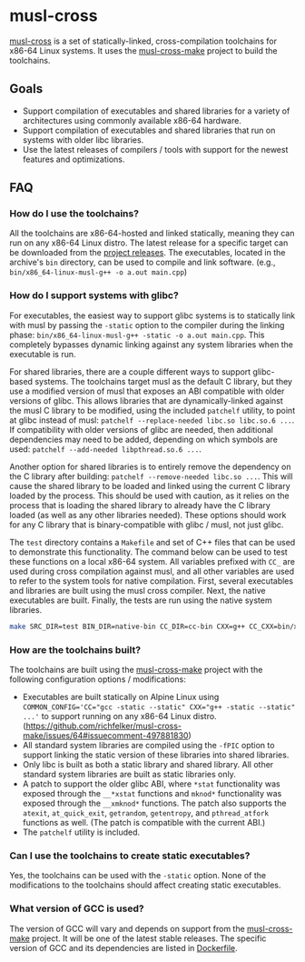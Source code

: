 # musl-cross

[musl-cross](https://github.com/76-eddge/musl-cross) is a set of statically-linked, cross-compilation toolchains for x86-64 Linux systems.
It uses the [musl-cross-make](https://github.com/richfelker/musl-cross-make) project to build the toolchains.

## Goals

- Support compilation of executables and shared libraries for a variety of architectures using commonly available x86-64 hardware.
- Support compilation of executables and shared libraries that run on systems with older libc libraries.
- Use the latest releases of compilers / tools with support for the newest features and optimizations.

## FAQ

### How do I use the toolchains?

All the toolchains are x86-64-hosted and linked statically, meaning they can run on any x86-64 Linux distro.
The latest release for a specific target can be downloaded from the [project releases](https://github.com/76-eddge/musl-cross/releases).
The executables, located in the archive's `bin` directory, can be used to compile and link software.
(e.g., `bin/x86_64-linux-musl-g++ -o a.out main.cpp`)

### How do I support systems with glibc?

For executables, the easiest way to support glibc systems is to statically link with musl by passing the `-static` option to the compiler during the linking phase: `bin/x86_64-linux-musl-g++ -static -o a.out main.cpp`.
This completely bypasses dynamic linking against any system libraries when the executable is run.

For shared libraries, there are a couple different ways to support glibc-based systems.
The toolchains target musl as the default C library, but they use a modified version of musl that exposes an ABI compatible with older versions of glibc.
This allows libraries that are dynamically-linked against the musl C library to be modified, using the included `patchelf` utility, to point at glibc instead of musl: `patchelf --replace-needed libc.so libc.so.6 ...`.
If compatibility with older versions of glibc are needed, then additional dependencies may need to be added, depending on which symbols are used: `patchelf --add-needed libpthread.so.6 ...`.

Another option for shared libraries is to entirely remove the dependency on the C library after building: `patchelf --remove-needed libc.so ...`.
This will cause the shared library to be loaded and linked using the current C library loaded by the process.
This should be used with caution, as it relies on the process that is loading the shared library to already have the C library loaded (as well as any other libraries needed).
These options should work for any C library that is binary-compatible with glibc / musl, not just glibc.

The `test` directory contains a `Makefile` and set of C++ files that can be used to demonstrate this functionality.
The command below can be used to test these functions on a local x86-64 system.
All variables prefixed with `CC_` are used during cross compilation against musl, and all other variables are used to refer to the system tools for native compilation.
First, several executables and libraries are built using the musl cross compiler.
Next, the native executables are built.
Finally, the tests are run using the native system libraries.

```sh
make SRC_DIR=test BIN_DIR=native-bin CC_DIR=cc-bin CXX=g++ CC_CXX=bin/x86_64-linux-musl-g++ CXXFLAGS='-O2 -Wall' -f test/Makefile run-tests
```

### How are the toolchains built?

The toolchains are built using the [musl-cross-make](https://github.com/richfelker/musl-cross-make) project with the following configuration options / modifications:

- Executables are built statically on Alpine Linux using `COMMON_CONFIG='CC="gcc -static --static" CXX="g++ -static --static" ...'` to support running on any x86-64 Linux distro. (<https://github.com/richfelker/musl-cross-make/issues/64#issuecomment-497881830>)
- All standard system libraries are compiled using the `-fPIC` option to support linking the static version of these libraries into shared libraries.
- Only libc is built as both a static library and shared library.
  All other standard system libraries are built as static libraries only.
- A patch to support the older glibc ABI, where `*stat` functionality was exposed through the `__*xstat` functions and `mknod*` functionality was exposed through the `__xmknod*` functions.
  The patch also supports the `atexit`, `at_quick_exit`, `getrandom`, `getentropy`, and `pthread_atfork` functions as well.
  (The patch is compatible with the current ABI.)
- The `patchelf` utility is included.

### Can I use the toolchains to create static executables?

Yes, the toolchains can be used with the `-static` option.
None of the modifications to the toolchains should affect creating static executables.

### What version of GCC is used?

The version of GCC will vary and depends on support from the [musl-cross-make](https://github.com/richfelker/musl-cross-make) project.
It will be one of the latest stable releases.
The specific version of GCC and its dependencies are listed in [Dockerfile](Dockerfile).
